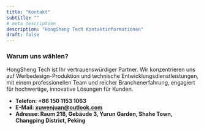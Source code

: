 ```yaml
---
title: "Kontakt"
subtitle: ""
# meta description
description: "HongSheng Tech Kontaktinformationen"
draft: false
---
```



### Warum uns wählen?
HongSheng Tech ist Ihr vertrauenswürdiger Partner. Wir konzentrieren uns auf Werbedesign-Produktion und technische Entwicklungsdienstleistungen, mit einem professionellen Team und reicher Branchenerfahrung, engagiert für hochwertige, innovative Lösungen für Kunden.

* **Telefon: +86 150 1153 1063**
* **E-Mail: xuwenjuan@outlook.com**
* **Adresse: Raum 218, Gebäude 3, Yurun Garden, Shahe Town, Changping District, Peking**